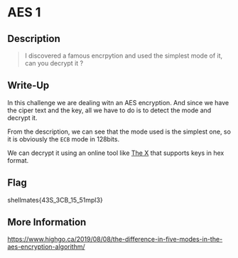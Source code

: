 # AES 1

## Description

> I discovered a famous encrpytion and used the simplest mode of it, can you decrypt it ?

## Write-Up

In this challenge we are dealing witn an AES encryption. And since we have the ciper text and the key, all we have to do is to detect the mode and decrypt it.

From the description, we can see that the mode used is the simplest one, so it is obviously the `ECB` mode in 128bits.

We can decrypt it using an online tool like [The X](https://the-x.cn/en-US/cryptography/Aes.aspx) that supports keys in hex format.

## Flag

shellmates{43S_3CB_15_51mpl3}

## More Information

https://www.highgo.ca/2019/08/08/the-difference-in-five-modes-in-the-aes-encryption-algorithm/